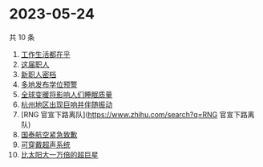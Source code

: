 # 2023-05-24

共 10 条

<!-- BEGIN -->
<!-- 最后更新时间 Wed May 24 2023 13:07:08 GMT+0800 (China Standard Time) -->

1. [工作生活都在乎](https://www.zhihu.com/search?q=工作生活都在乎)
1. [这届职人](https://www.zhihu.com/search?q=这届职人)
1. [新职人密档](https://www.zhihu.com/search?q=新职人密档)
1. [多地发布学位预警](https://www.zhihu.com/search?q=多地发布学位预警)
1. [全球变暖将影响人们睡眠质量](https://www.zhihu.com/search?q=全球变暖将影响人们睡眠质量)
1. [​杭州地区出现巨响并伴随振动](https://www.zhihu.com/search?q=​杭州地区出现巨响并伴随振动)
1. [RNG 官宣下路离队](https://www.zhihu.com/search?q=RNG 官宣下路离队)
1. [国泰航空紧急致歉](https://www.zhihu.com/search?q=国泰航空紧急致歉)
1. [可穿戴超声系统](https://www.zhihu.com/search?q=可穿戴超声系统)
1. [比太阳大一万倍的超巨星](https://www.zhihu.com/search?q=比太阳大一万倍的超巨星)

<!-- END -->
